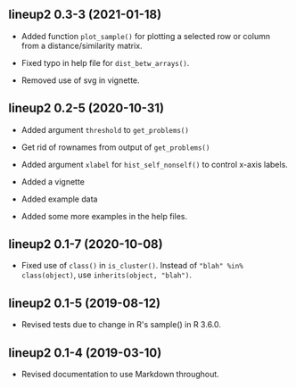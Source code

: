 ## lineup2 0.3-3 (2021-01-18)

- Added function `plot_sample()` for plotting a selected row or column
  from a distance/similarity matrix.

- Fixed typo in help file for `dist_betw_arrays()`.

- Removed use of svg in vignette.


## lineup2 0.2-5 (2020-10-31)

- Added argument `threshold` to `get_problems()`

- Get rid of rownames from output of `get_problems()`

- Added argument `xlabel` for `hist_self_nonself()` to control x-axis labels.

- Added a vignette

- Added example data

- Added some more examples in the help files.


## lineup2 0.1-7 (2020-10-08)

- Fixed use of `class()` in `is_cluster()`. Instead of
  `"blah" %in% class(object)`, use `inherits(object, "blah")`.


## lineup2 0.1-5 (2019-08-12)

- Revised tests due to change in R's sample() in R 3.6.0.


## lineup2 0.1-4 (2019-03-10)

- Revised documentation to use Markdown throughout.
